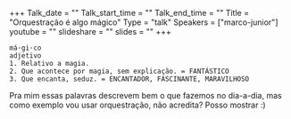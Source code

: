 +++
Talk_date = ""
Talk_start_time = ""
Talk_end_time = ""
Title = "Orquestração é algo mágico"
Type = "talk"
Speakers = ["marco-junior"]
youtube = ""
slideshare = ""
slides = ""
+++

```
má·gi·co
adjetivo
1. Relativo a magia.
2. Que acontece por magia, sem explicação. = FANTÁSTICO
3. Que encanta, seduz. = ENCANTADOR, FASCINANTE, MARAVILHOSO
```

Pra mim essas palavras descrevem bem o que fazemos no dia-a-dia, mas como exemplo vou usar orquestração, não acredita? Posso mostrar :)